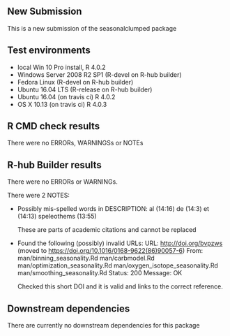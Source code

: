 ## New Submission
This is a new submission of the seasonalclumped package

## Test environments
* local Win 10 Pro install, R 4.0.2
* Windows Server 2008 R2 SP1 (R-devel on R-hub builder)
* Fedora Linux (R-devel on R-hub builder)
* Ubuntu 16.04 LTS (R-release on R-hub builder)
* Ubuntu 16.04 (on travis ci) R 4.0.2
* OS X 10.13 (on travis ci) R 4.0.3

## R CMD check results
There were no ERRORs, WARNINGSs or NOTEs

## R-hub Builder results
There were no ERRORs or WARNINGs.

There were 2 NOTES:

* Possibly mis-spelled words in DESCRIPTION:
    al (14:16)
    de (14:3)
    et (14:13)
    speleothems (13:55)

  These are parts of academic citations and cannot be replaced

* Found the following (possibly) invalid URLs:
  URL: http://doi.org/bvpzws (moved to https://doi.org/10.1016/0168-9622(86)90057-6)
    From: man/binning_seasonality.Rd
          man/carbmodel.Rd
          man/optimization_seasonality.Rd
          man/oxygen_isotope_seasonality.Rd
          man/smoothing_seasonality.Rd
    Status: 200
    Message: OK

  Checked this short DOI and it is valid and links to the correct reference.

## Downstream dependencies
There are currently no downstream dependencies for this package